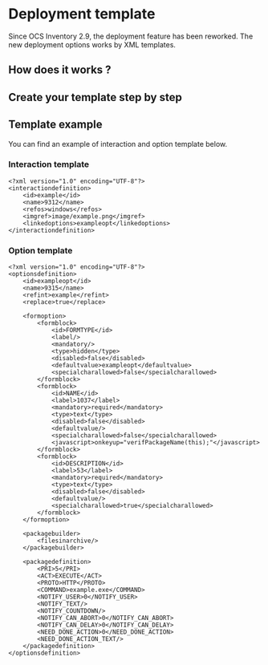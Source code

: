 # Deployment template

Since OCS Inventory 2.9, the deployment feature has been reworked. The new deployment options works by XML templates. 

## How does it works ?

## Create your template step by step



## Template example

You can find an example of interaction and option template below.

### Interaction template

```
<?xml version="1.0" encoding="UTF-8"?>
<interactiondefinition>
    <id>example</id>
    <name>9312</name>
    <refos>windows</refos>
    <imgref>image/example.png</imgref>
    <linkedoptions>exampleopt</linkedoptions>
</interactiondefinition>
```

### Option template

```
<?xml version="1.0" encoding="UTF-8"?>
<optionsdefinition>
    <id>exampleopt</id>
    <name>9315</name>
    <refint>example</refint>
    <replace>true</replace>

    <formoption>
        <formblock>
            <id>FORMTYPE</id>
            <label/>
            <mandatory/>
            <type>hidden</type>
            <disabled>false</disabled>
            <defaultvalue>exampleopt</defaultvalue>
            <specialcharallowed>false</specialcharallowed>
        </formblock>
        <formblock>
            <id>NAME</id>
            <label>1037</label>
            <mandatory>required</mandatory>
            <type>text</type>
            <disabled>false</disabled>
            <defaultvalue/>
            <specialcharallowed>false</specialcharallowed>
            <javascript>onkeyup="verifPackageName(this);"</javascript>
        </formblock>
        <formblock>
            <id>DESCRIPTION</id>
            <label>53</label>
            <mandatory>required</mandatory>
            <type>text</type>
            <disabled>false</disabled>
            <defaultvalue/>
            <specialcharallowed>true</specialcharallowed>
        </formblock>
    </formoption>

    <packagebuilder>
        <filesinarchive/>
    </packagebuilder>

    <packagedefinition>
        <PRI>5</PRI>
        <ACT>EXECUTE</ACT>
        <PROTO>HTTP</PROTO>
        <COMMAND>example.exe</COMMAND> 
        <NOTIFY_USER>0</NOTIFY_USER>
        <NOTIFY_TEXT/>
        <NOTIFY_COUNTDOWN/>
        <NOTIFY_CAN_ABORT>0</NOTIFY_CAN_ABORT>
        <NOTIFY_CAN_DELAY>0</NOTIFY_CAN_DELAY>
        <NEED_DONE_ACTION>0</NEED_DONE_ACTION>
        <NEED_DONE_ACTION_TEXT/>
    </packagedefinition>
</optionsdefinition>
```